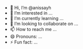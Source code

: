 - 👋 Hi, I’m @anissayh
- 👀 I’m interested in ...
- 🌱 I’m currently learning ...
- 💞️ I’m looking to collaborate on ...
- 📫 How to reach me ...
- 😄 Pronouns: ...
- ⚡ Fun fact: ...

<!---
anissayh/anissayh is a ✨ special ✨ repository because its `README.md` (this file) appears on your GitHub profile.
You can click the Preview link to take a look at your changes.
--->

